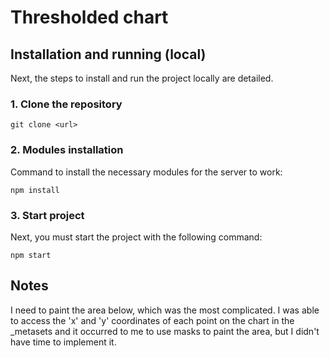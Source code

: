 <h1><b>Thresholded chart</b></h1>

<h2><b>Installation and running (local)</b></h2>

Next, the steps to install and run the project locally are detailed.

### 1. Clone the repository
```
git clone <url>
```

### 2. Modules installation
Command to install the necessary modules for the server to work:
```
npm install
```

### 3. Start project
Next, you must start the project with the following command:
```
npm start
```


<h2><b>Notes</b></h2>

I need to paint the area below, which was the most complicated. I was able to access the 'x' and 'y' coordinates of each point on the chart in the _metasets and it occurred to me to use masks to paint the area, but I didn't have time to implement it.
